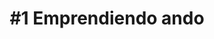 ---
title: "#1 Emprendiendo ando"
description: La primera parte de la historia sobre el emprendimiento mío y de mi hermano, y de cómo hemos generado exactamente $0 pesos en 8 meses 🙃
published_at: 2022-03-03
external_url: https://perrodinero.substack.com/p/1-emprendiendo-ando
---
